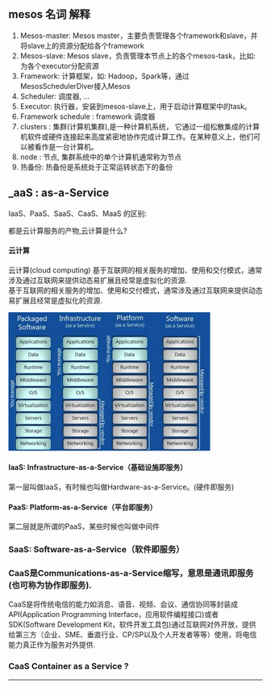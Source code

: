 ## mesos 名词 解释

1. Mesos-master: Mesos master，主要负责管理各个framework和slave，并将slave上的资源分配给各个framework
2. Mesos-slave: Mesos slave，负责管理本节点上的各个mesos-task，比如: 为各个executor分配资源
3. Framework: 计算框架，如: Hadoop，Spark等，通过MesosSchedulerDiver接入Mesos
4. Scheduler: 调度器, ...
5. Executor: 执行器，安装到mesos-slave上，用于启动计算框架中的task。
6. Framework schedule : framework 调度器
7. clusters : 集群(计算机集群),是一种计算机系统， 它通过一组松散集成的计算机软件或硬件连接起来高度紧密地协作完成计算工作。在某种意义上，他们可以被看作是一台计算机。
8. node : 节点, 集群系统中的单个计算机通常称为节点
9. 热备份: 热备份是系统处于正常运转状态下的备份




## \_aaS : as-a-Service

IaaS、PaaS、SaaS、CaaS、MaaS 的区别:  

都是云计算服务的产物,云计算是什么?  

#### 云计算
云计算(cloud computing) 基于互联网的相关服务的增加、使用和交付模式，通常涉及通过互联网来提供动态易扩展且经常是虚拟化的资源.  
基于互联网的相关服务的增加、使用和交付模式，通常涉及通过互联网来提供动态易扩展且经常是虚拟化的资源.  

![\_aaS](images/_aaS.jpeg)

#### IaaS: Infrastructure-as-a-Service（基础设施即服务）

第一层叫做IaaS，有时候也叫做Hardware-as-a-Service。(硬件即服务)  

#### PaaS: Platform-as-a-Service（平台即服务）

第二层就是所谓的PaaS，某些时候也叫做中间件

### SaaS: Software-as-a-Service（软件即服务）


### CaaS是Communications-as-a-Service缩写，意思是通讯即服务(也可称为协作即服务).

CaaS是将传统电信的能力如消息、语音、视频、会议、通信协同等封装成API(Application Programming Interface，应用软件编程接口)或者SDK(Software Development Kit，软件开发工具包)通过互联网对外开放，提供给第三方（企业、SME、垂直行业、CP/SP以及个人开发者等等）使用，将电信能力真正作为服务对外提供.

### CaaS Container as a Service ?


- - -
